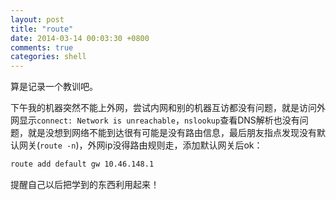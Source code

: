 ```yaml
---
layout: post
title: "route"
date: 2014-03-14 00:03:30 +0800
comments: true
categories: shell
---
```


算是记录一个教训吧。

下午我的机器突然不能上外网，尝试内网和别的机器互访都没有问题，就是访问外网显示`connect: Network is unreachable`，`nslookup`查看DNS解析也没有问题，就是没想到网络不能到达很有可能是没有路由信息，最后朋友指点发现没有默认网关(`route -n`)，外网ip没得路由规则走，添加默认网关后ok：

```bash
route add default gw 10.46.148.1
```

提醒自己以后把学到的东西利用起来！

<!--more-->
